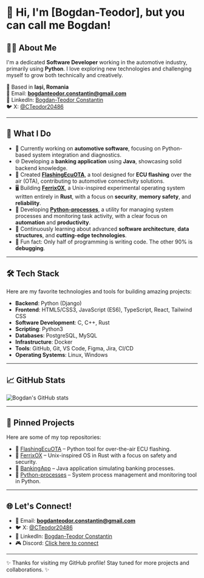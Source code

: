 # 👋 Hi, I'm [Bogdan-Teodor], but you can call me Bogdan!

## 👨‍💻 About Me
I'm a dedicated **Software Developer** working in the automotive industry, primarily using **Python**. I love exploring new technologies and challenging myself to grow both technically and creatively.

📍 Based in **Iași, Romania**  
📧 Email: **bogdanteodor.constantin@gmail.com**  
💼 LinkedIn: [Bogdan-Teodor Constantin](https://www.linkedin.com/in/bogdan-teodor-constantin/)  
🐦 X: [@CTeodor20486](https://x.com/CTeodor20486)

---

## 🚀 What I Do
- 🔭 Currently working on **automotive software**, focusing on Python-based system integration and diagnostics.
- 🌐 Developing a **banking application** using **Java**, showcasing solid backend knowledge.
- 📡 Created **[FlashingEcuOTA](https://github.com/ibogdanssh01/FlashingEcuOTA)**, a tool designed for **ECU flashing** over the air (OTA), contributing to automotive connectivity solutions.
- 🖥️ Building **[FerrixOX](https://github.com/ibogdanssh01/FerrixOX)**, a Unix-inspired experimental operating system written entirely in **Rust**, with a focus on **security**, **memory safety**, and **reliability**.
- 🧩 Developing **[Python-processes](https://github.com/ibogdanssh01/Python-processes)**, a utility for managing system processes and monitoring task activity, with a clear focus on **automation** and **productivity**.
- 🌱 Continuously learning about advanced **software architecture**, **data structures**, and **cutting-edge technologies**.
- 🎯 Fun fact: Only half of programming is writing code. The other 90% is **debugging**.

---

## 🛠️ Tech Stack
Here are my favorite technologies and tools for building amazing projects:

- **Backend**: Python (Django)
- **Frontend**: HTML5/CSS3, JavaScript (ES6), TypeScript, React, Tailwind CSS
- **Software Development**: C, C++, Rust
- **Scripting**: Python3
- **Databases**: PostgreSQL, MySQL
- **Infrastructure**: Docker
- **Tools**: GitHub, Git, VS Code, Figma, Jira, CI/CD
- **Operating Systems**: Linux, Windows

---

## 📈 GitHub Stats
![Bogdan's GitHub stats](https://github-readme-stats.vercel.app/api?username=ibogdanssh&show_icons=true&theme=radical)

---

## 🌟 Pinned Projects
Here are some of my top repositories:

- 🔗 [FlashingEcuOTA](https://github.com/ibogdanssh01/FlashingEcuOTA) – Python tool for over-the-air ECU flashing.
- 🔗 [FerrixOX](https://github.com/ibogdanssh01/FerrixOX) – Unix-inspired OS in Rust with a focus on safety and security.
- 🔗 [BankingApp](https://github.com/ibogdanssh01/BankingApp) – Java application simulating banking processes.
- 🔗 [Python-processes](https://github.com/ibogdanssh01/Python-processes) – System process management and monitoring tool in Python.

---

## 🌐 Let's Connect!
- 📧 Email: **bogdanteodor.constantin@gmail.com**  
- 🐦 X: [@CTeodor20486](https://x.com/CTeodor20486)
- 💼 LinkedIn: [Bogdan-Teodor Constantin](https://www.linkedin.com/in/bogdan-teodor-constantin/)
- 🎮 Discord: [Click here to connect](https://discord.com/users/275971581791174656)

---

✨ Thanks for visiting my GitHub profile! Stay tuned for more projects and collaborations. ✨
